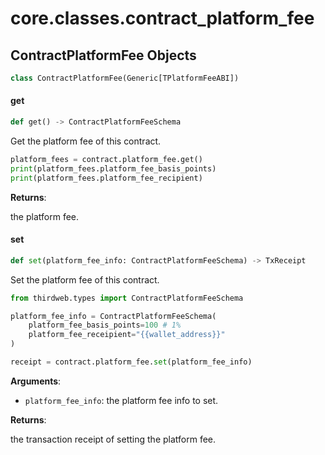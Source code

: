 <a id="core.classes.contract_platform_fee"></a>

# core.classes.contract\_platform\_fee

<a id="core.classes.contract_platform_fee.ContractPlatformFee"></a>

## ContractPlatformFee Objects

```python
class ContractPlatformFee(Generic[TPlatformFeeABI])
```

<a id="core.classes.contract_platform_fee.ContractPlatformFee.get"></a>

#### get

```python
def get() -> ContractPlatformFeeSchema
```

Get the platform fee of this contract.

```python
platform_fees = contract.platform_fee.get()
print(platform_fees.platform_fee_basis_points)
print(platform_fees.platform_fee_recipient)
```

**Returns**:

the platform fee.

<a id="core.classes.contract_platform_fee.ContractPlatformFee.set"></a>

#### set

```python
def set(platform_fee_info: ContractPlatformFeeSchema) -> TxReceipt
```

Set the platform fee of this contract.

```python
from thirdweb.types import ContractPlatformFeeSchema

platform_fee_info = ContractPlatformFeeSchema(
    platform_fee_basis_points=100 # 1%
    platform_fee_receipient="{{wallet_address}}"
)

receipt = contract.platform_fee.set(platform_fee_info)
```

**Arguments**:

- `platform_fee_info`: the platform fee info to set.

**Returns**:

the transaction receipt of setting the platform fee.

